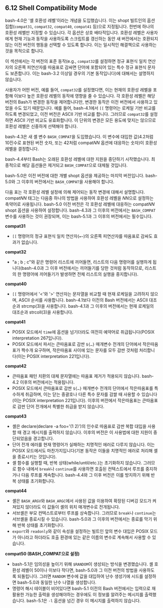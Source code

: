 ## 6.12 Shell Compatibility Mode
bash-4.0은 '셸 호환성 레벨'이라는 개념을 도입했습니다. 이는 shopt 빌트인의 옵션 집합(`compat31`, `compat32`, `compat40`, `compat41` 등)으로 지정됩니다. 한번에 하나의 호환성 레벨만 지정할 수 있습니다. 각 옵션은 상호 배타적입니다. 호환성 레벨은 사용자에게 현재 기능과 동작을 사용하도록 스크립트를 갱신하는 동안 새 버전에서는 호환되지 않는 이전 버전의 행동을 선택할 수 있도록 합니다. 이는 일시적인 해결책으로 사용하는 것을 목적으로 합니다.

이 섹션에서는 각 버전의 표준 동작(e.g., `compat32`를 설정하면 정규 표현식 일치 연산자의 오른쪽 피연산자를 따옴표로 감싸면 단어에 포함되어 있는 특수 정규 표현식 문자도 보존합니다. 이는 bash-3.2 이상일 경우의 기본 동작입니다)에 대해서는 설명하지 않습니다.

사용자가 어떤 버전, 예를 들어, `compat32`를 설정했다면, 이는 현재의 호환성 레벨을 포함해 이보다 높은 호환성 레벨의 동작에 영향을 줄 수 있습니다. 각 호환성 레벨은 해당 버전의 Bash가 변경한 동작을 제어합니다만, 변경한 동작은 이전 버전에서 사용하고 있었을 수도 있기 때문입니다. 예를 들어, bash-4.1에서 `[[` 명령어는 로케일 기반 비교를 하도록 변경되었고, 이전 버전은 ASCII 기반 비교를 합니다. 그러므로 `compat32`를 설정하면 ASCII 기반 비교도 유효화합니다. 이 단위의 변경은 모든 용도에 맞지는 않으므로 호환성 레벨은 신중하게 선택해야 합니다.

bash-4.3은 새 셸 변수 `BASH_COMPAT`을 도입했습니다. 이 변수에 대입한 값(4.2처럼 10진수로 표현된 버전 숫자, 또는 42처럼 compat*NN* 옵션에 대응하는 숫자)이 호환성 레벨을 결정합니다.

bash-4.4부터 Bash는 오래된 호환성 레벨에 대한 지원을 중단하기 시작했습니다. 최종적으로 해당 옵션들은 제거되고 `BASH_COMPAT`으로 대체될 것입니다.

bash-5.0은 이전 버전에 대한 개별 shopt 옵션을 제공하는 마지막 버전입니다. bash-5.0와 그 이후의 버전에서는 `BASH_COMPAT`을 사용해야 합니다.

다음 표는 각 호환성 레벨 설정에 의해 제어되는 동작 변경에 대해서 설명합니다. compat*NN* 태그는 다음중 하나의 방법을 사용하여 호환성 레벨을 *NN*으로 설정하는 축약어로 사용됩니다. bash-5.0 이전 버전은 각 호환성 레벨에 대응하는 compat*NN* shopt 옵션을 사용하여 설정합니다. bash-4.3과 그 이후의 버전에서는 `BASH_COMPAT` 변수를 사용하는 것이 권장되며, 이는 bash-5.1과 그 이후의 버전에서는 필수입니다.

**compat31**

- `[[` 명령어의 정규 표현식 일치 연산자(`=~`)의 오른쪽 피연산자를 따옴표로 감싸도 효과가 없습니다.

**compat32**

- "a ; b ; c"와 같은 명령어 리스트에 끼어들면, 리스트의 다음 명령어를 실행하게 됩니다(bash-4.0과 그 이후 버전에서는 끼어들기를 당한 것처럼 동작하므로, 리스트의 한 명령어에 끼어들기가 발생하면 전체 리스트의 실행을 중지합니다).

**compat40**

- `[[` 명령어에서 '<'와 '>' 연산자는 문자열을 비교할 때 현재 로케일을 고려하지 않으며, ASCII 순서를 사용합니다. bash-4.1보다 이전의 Bash 버전에서는 ASCII 대조순과 strcmp(3)을 사용합니다. bash-4.1과 그 이후의 버전에서는 현재 로케일의 대조순과 strcoll(3)을 사용합니다.

**compat41**

- POSIX 모드에서 `time`에 옵션을 넘기더라도 여전히 예약어로 취급됩니다(POSIX interpretation 267입니다).
- POSIX 모드에서 파서는 큰따옴표로 감싼 `${…}` 매개변수 전개의 단어에서 작은따옴표가 짝수개 요구하며, 작은따옴표 사이에 있는 문자를 모두 감싼 것처럼 처리합니다(이는 POSIX interpretation 221입니다).

**compat42**

- 큰따옴표 패턴 치환의 대체 문자열에는 따옴표 제거가 적용되지 않습니다. bash-4.2 이후의 버전에서는 적용됩니다.
- POSIX 모드에서 큰따옴표로 감싼 `${…}` 매개변수 전개의 단어에서 작은따옴표를 특수하게 취급하며, 이는 닫는 중괄호나 다른 특수 문자를 감쌀 때 사용할 수 있습니다(이는 POSIX interpretation 221입니다). 이후의 버전에서 작은따옴표는 큰따옴표로 감싼 단어 전개에서 특별한 취급을 받지 않습니다.

**compat43**

- 셸은 declare(declare -a foo='(1 2)')의 인수로 따옴표로 감싼 복합 대입을 사용할 때 경고 메시지를 출력하지 않습니다. 이후의 버전은 이 사용법에 대한 지원이 중단되었음을 경고합니다.
- 단어 전개 에러를 현재 명령어가 실패하는 치명적인 에러로 다루지 않습니다. 이는 POSIX 모드에서도 마찬가지입니다(기본 동작은 이들을 치명적인 에러로 처리해 셸을 종료시키는 것입니다).
- 셸 함수를 실행할 때, 반복 상태(while/until/etc.)는 초기화하지 않습니다. 그러므로 함수 내에서 `break`나 `continue`를 사용하면 호출된 컨텍스트에서 루프를 중지하거나 다음 루프를 계속합니다. bash-4.4와 그 이후 버전은 이를 방지하기 위해 반복 상태를 초기화합니다.

**compat44**

- 셸은 `BASH_ARGV`와 `BASH_ARGC`에서 사용된 값을 이용하여 확장된 디버깅 모드가 켜져있지 않더라도 이 값들이 셸의 위치 매개변수로 전개됩니다.
- 서브셸은 부모 컨텍스트로부터 루프를 상속합니다. 그러므로 `break`나 `continue`는 서브셸을 종료시킬 수 있습니다. bash-5.0과 그 이후의 버전에서는 종료를 막기 위해 반복 상태를 초기화합니다.
- `export`와 `readonly`와 같이 속성을 설정하는 빌트인 앞의 변수 대입은 POSIX 모드가 아니라고 하더라도 호출 환경에 있는 같은 이름의 변수로 계속해서 사용할 수 있습니다.

**compat50 (BASH_COMPAT으로 설정)**

- bash-5.1은 임의성을 높이기 위해 `$RANDOM`이 생성되는 방식을 변경했습니다. 셸 호환성 레벨이 50이나 이보다 작다면, bash-5.0과 그 이전 버전의 방법을 사용하도록 되돌립니다. 그러면 `RANDOM` 변수에 값을 대입하여 난수 생성기에 시드를 설정하면 bash-5.0과 동일한 난수 나열을 생성합니다.
- 명령어 해시 테이블이 비어있다면 bash-5.1 이전의 Bash 버전에서는 입력으로 재활용한 가능한 출력을 생성해야하는 경우에도 이 정보를 알려주는 메시지를 출력했습니다. bash-5.1은 `-l` 옵션을 넘긴 경우 이 메시지를 출력하지 않습니다.
